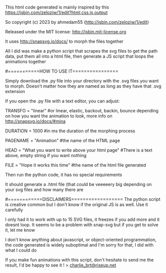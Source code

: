 This html code generated is mainly inspired by this https://jsbin.com/zeloziw/1/edit?html,css,js,output


So copyright (c) 2023 by ahmedam55 (http://jsbin.com/zeloziw/1/edit)


Released under the MIT license: http://jsbin.mit-license.org




It uses http://snapsvg.io/docs/ to morph the files together


All I did was make a python script that scrapes the svg files to get the path data, put them all into a html file, then generate a JS script that loops the animations together




#===========HOW TO USE IT================


Simply download the .py file into your directory with the .svg files you want to morph. Doesn't matter how they are named as long as they have that .svg extension


If you open the .py file with a text editor, you can adjust:


  TRANSFO = "linear" #or linear, elastic, backout, backin, bounce depending on how you want the animation to look, more info on http://snapsvg.io/docs/#mina

  
  DURATION = 1000 #in ms the duration of the morphing process

  
  PAGENAME = "Animation" #the name of the HTML page

  
  HEAD = "What you want to write above your html page" #There is a text above, empty string if you want nothing

  
  FILE = "Hope it works this time" #the name of the html file generated

  
Then run the python code, it has no special requirements


It should generate a .html file (that could be veeeeery big depending on your svg files and how many there are




#============DISCLAIMERS==================
The python script is creative common but I don't know if the original JS is as well. Use it carefully


I only had it to work with up to 15 SVG files, it freezes if you add more and it doesnt loop. It seems to be a problem with snap-svg but if you get to solve it, let me know 


I don't know anything about javascript, or object-oriented programmation, the code generated is widely suboptimal and I'm sorry for that, I did with what I could do


If you make fun animations with this script, don't hesitate to send me the result, I'd be happy to see it ! > charlie_brt@riseup.net
